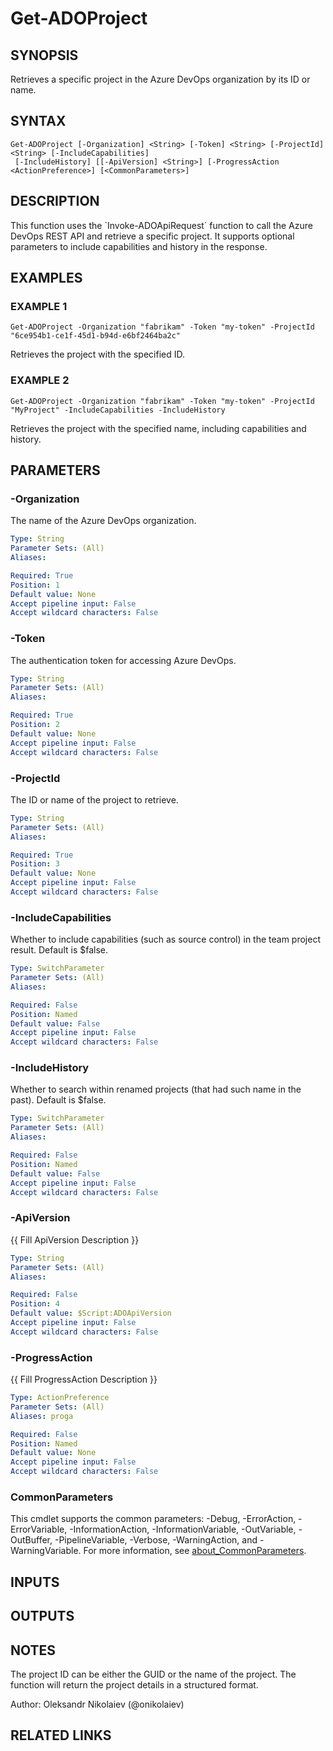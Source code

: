 ﻿---
external help file: ado.tools-help.xml
Module Name: ado.tools
online version:
schema: 2.0.0
---

# Get-ADOProject

## SYNOPSIS
Retrieves a specific project in the Azure DevOps organization by its ID or name.

## SYNTAX

```
Get-ADOProject [-Organization] <String> [-Token] <String> [-ProjectId] <String> [-IncludeCapabilities]
 [-IncludeHistory] [[-ApiVersion] <String>] [-ProgressAction <ActionPreference>] [<CommonParameters>]
```

## DESCRIPTION
This function uses the \`Invoke-ADOApiRequest\` function to call the Azure DevOps REST API and retrieve a specific project.
It supports optional parameters to include capabilities and history in the response.

## EXAMPLES

### EXAMPLE 1
```
Get-ADOProject -Organization "fabrikam" -Token "my-token" -ProjectId "6ce954b1-ce1f-45d1-b94d-e6bf2464ba2c"
```

Retrieves the project with the specified ID.

### EXAMPLE 2
```
Get-ADOProject -Organization "fabrikam" -Token "my-token" -ProjectId "MyProject" -IncludeCapabilities -IncludeHistory
```

Retrieves the project with the specified name, including capabilities and history.

## PARAMETERS

### -Organization
The name of the Azure DevOps organization.

```yaml
Type: String
Parameter Sets: (All)
Aliases:

Required: True
Position: 1
Default value: None
Accept pipeline input: False
Accept wildcard characters: False
```

### -Token
The authentication token for accessing Azure DevOps.

```yaml
Type: String
Parameter Sets: (All)
Aliases:

Required: True
Position: 2
Default value: None
Accept pipeline input: False
Accept wildcard characters: False
```

### -ProjectId
The ID or name of the project to retrieve.

```yaml
Type: String
Parameter Sets: (All)
Aliases:

Required: True
Position: 3
Default value: None
Accept pipeline input: False
Accept wildcard characters: False
```

### -IncludeCapabilities
Whether to include capabilities (such as source control) in the team project result.
Default is $false.

```yaml
Type: SwitchParameter
Parameter Sets: (All)
Aliases:

Required: False
Position: Named
Default value: False
Accept pipeline input: False
Accept wildcard characters: False
```

### -IncludeHistory
Whether to search within renamed projects (that had such name in the past).
Default is $false.

```yaml
Type: SwitchParameter
Parameter Sets: (All)
Aliases:

Required: False
Position: Named
Default value: False
Accept pipeline input: False
Accept wildcard characters: False
```

### -ApiVersion
{{ Fill ApiVersion Description }}

```yaml
Type: String
Parameter Sets: (All)
Aliases:

Required: False
Position: 4
Default value: $Script:ADOApiVersion
Accept pipeline input: False
Accept wildcard characters: False
```

### -ProgressAction
{{ Fill ProgressAction Description }}

```yaml
Type: ActionPreference
Parameter Sets: (All)
Aliases: proga

Required: False
Position: Named
Default value: None
Accept pipeline input: False
Accept wildcard characters: False
```

### CommonParameters
This cmdlet supports the common parameters: -Debug, -ErrorAction, -ErrorVariable, -InformationAction, -InformationVariable, -OutVariable, -OutBuffer, -PipelineVariable, -Verbose, -WarningAction, and -WarningVariable. For more information, see [about_CommonParameters](http://go.microsoft.com/fwlink/?LinkID=113216).

## INPUTS

## OUTPUTS

## NOTES
The project ID can be either the GUID or the name of the project.
The function will return the project details in a structured format.

Author: Oleksandr Nikolaiev (@onikolaiev)

## RELATED LINKS
